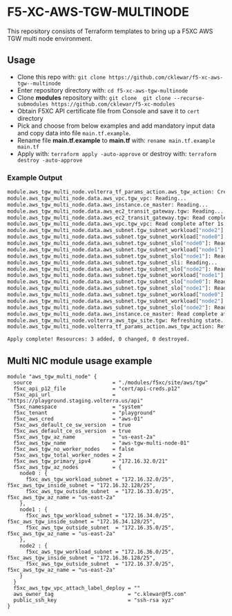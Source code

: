 # F5-XC-AWS-TGW-MULTINODE

This repository consists of Terraform templates to bring up a F5XC AWS TGW multi node environment.

## Usage

- Clone this repo with: `git clone https://github.com/cklewar/f5-xc-aws-tgw--multinode`
- Enter repository directory with: `cd f5-xc-aws-tgw-multinode`
- Clone __modules__ repository with: `git clone  git clone --recurse-submodules https://github.com/cklewar/f5-xc-modules`
- Obtain F5XC API certificate file from Console and save it to `cert` directory
- Pick and choose from below examples and add mandatory input data and copy data into file `main.tf.example`.
- Rename file __main.tf.example__ to __main.tf__ with: `rename main.tf.example main.tf`
- Apply with: `terraform apply -auto-approve` or destroy with: `terraform destroy -auto-approve`

### Example Output

```bash
module.aws_tgw_multi_node.volterra_tf_params_action.aws_tgw_action: Creation complete after 15m37s [id=f96dbc25-3581-4e48-9d64-db2ca3cd4c1c]
module.aws_tgw_multi_node.data.aws_vpc.tgw_vpc: Reading...
module.aws_tgw_multi_node.data.aws_instance.ce_master: Reading...
module.aws_tgw_multi_node.data.aws_ec2_transit_gateway.tgw: Reading...
module.aws_tgw_multi_node.data.aws_ec2_transit_gateway.tgw: Read complete after 1s [id=tgw-0887077accc0cc9d8]
module.aws_tgw_multi_node.data.aws_vpc.tgw_vpc: Read complete after 1s [id=vpc-05d58d648006d08aa]
module.aws_tgw_multi_node.data.aws_subnet.tgw_subnet_workload["node2"]: Reading...
module.aws_tgw_multi_node.data.aws_subnet.tgw_subnet_workload["node0"]: Reading...
module.aws_tgw_multi_node.data.aws_subnet.tgw_subnet_slo["node0"]: Reading...
module.aws_tgw_multi_node.data.aws_subnet.tgw_subnet_workload["node1"]: Reading...
module.aws_tgw_multi_node.data.aws_subnet.tgw_subnet_slo["node1"]: Reading...
module.aws_tgw_multi_node.data.aws_subnet.tgw_subnet_sli: Reading...
module.aws_tgw_multi_node.data.aws_subnet.tgw_subnet_slo["node2"]: Reading...
module.aws_tgw_multi_node.data.aws_subnet.tgw_subnet_workload["node1"]: Read complete after 0s [id=subnet-0962628cece15f405]
module.aws_tgw_multi_node.data.aws_subnet.tgw_subnet_slo["node0"]: Read complete after 1s [id=subnet-0e8b80781a80c42db]
module.aws_tgw_multi_node.data.aws_subnet.tgw_subnet_slo["node1"]: Read complete after 1s [id=subnet-047027533cf9398b6]
module.aws_tgw_multi_node.data.aws_subnet.tgw_subnet_workload["node0"]: Read complete after 1s [id=subnet-09d0b7a17ee2c9cfc]
module.aws_tgw_multi_node.data.aws_subnet.tgw_subnet_workload["node2"]: Read complete after 1s [id=subnet-0442b34fc4d4bff5a]
module.aws_tgw_multi_node.data.aws_subnet.tgw_subnet_slo["node2"]: Read complete after 1s [id=subnet-0db90d73a1dd4df77]
module.aws_tgw_multi_node.data.aws_instance.ce_master: Read complete after 2s [id=i-016771b511c0c2d1b]
module.aws_tgw_multi_node.volterra_aws_tgw_site.tgw: Refreshing state... [id=c0bada73-60ea-4dfb-b803-4d7c05d3a147]
module.aws_tgw_multi_node.volterra_tf_params_action.aws_tgw_action: Refreshing state... [id=f96dbc25-3581-4e48-9d64-db2ca3cd4c1c]

Apply complete! Resources: 3 added, 0 changed, 0 destroyed.
```

## Multi NIC module usage example

```hcl
module "aws_tgw_multi_node" {
  source                          = "./modules/f5xc/site/aws/tgw"
  f5xc_api_p12_file               = "cert/api-creds.p12"
  f5xc_api_url                    = "https://playground.staging.volterra.us/api"
  f5xc_namespace                  = "system"
  f5xc_tenant                     = "playground"
  f5xc_aws_cred                   = "aws-01"
  f5xc_aws_default_ce_sw_version  = true
  f5xc_aws_default_ce_os_version  = true
  f5xc_aws_tgw_az_name            = "us-east-2a"
  f5xc_aws_tgw_name               = "aws-tgw-multi-node-01"
  f5xc_aws_tgw_no_worker_nodes    = false
  f5xc_aws_tgw_total_worker_nodes = 2
  f5xc_aws_tgw_primary_ipv4       = "172.16.32.0/21"
  f5xc_aws_tgw_az_nodes           = {
    node0 : {
      f5xc_aws_tgw_workload_subnet = "172.16.32.0/25", f5xc_aws_tgw_inside_subnet = "172.16.32.128/25",
      f5xc_aws_tgw_outside_subnet  = "172.16.33.0/25", f5xc_aws_tgw_az_name = "us-east-2a"
    },
    node1 : {
      f5xc_aws_tgw_workload_subnet = "172.16.34.0/25", f5xc_aws_tgw_inside_subnet = "172.16.34.128/25",
      f5xc_aws_tgw_outside_subnet  = "172.16.35.0/25", f5xc_aws_tgw_az_name = "us-east-2a"
    },
    node2 : {
      f5xc_aws_tgw_workload_subnet = "172.16.36.0/25", f5xc_aws_tgw_inside_subnet = "172.16.36.128/25",
      f5xc_aws_tgw_outside_subnet  = "172.16.37.0/25", f5xc_aws_tgw_az_name = "us-east-2a"
    }
  }
  f5xc_aws_tgw_vpc_attach_label_deploy = ""
  aws_owner_tag                        = "c.klewar@f5.com"
  public_ssh_key                       = "ssh-rsa xyz"
}
```